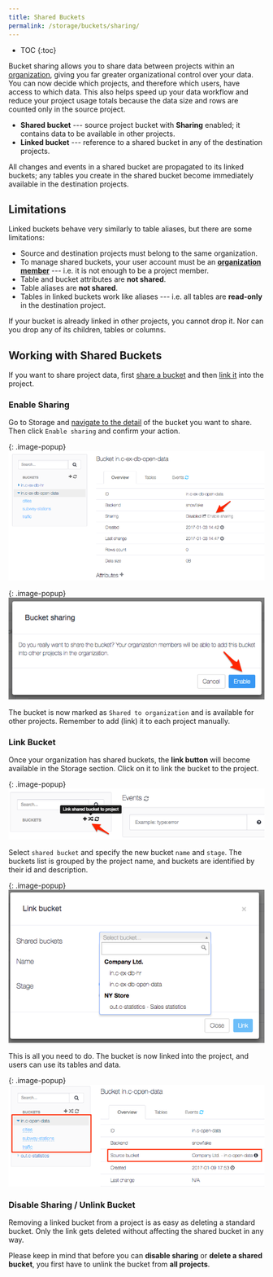 ```yaml
---
title: Shared Buckets
permalink: /storage/buckets/sharing/
---
```


* TOC
{:toc}

Bucket sharing allows you to share data between projects within an [organization](/management/organization/),
giving you far greater organizational control over your data. 
You can now decide which projects, and therefore which users, have access to which data. 
This also helps speed up your data workflow and reduce your project usage totals because the data size 
and rows are counted only in the source project.

- **Shared bucket** --- source project bucket with **Sharing** enabled; it contains data to be available in other projects.
- **Linked bucket** --- reference to a shared bucket in any of the destination projects.

All changes and events in a shared bucket are propagated to its linked buckets; 
any tables you create in the shared bucket become immediately available in the destination projects.

## Limitations

Linked buckets behave very similarly to table aliases, but there are some limitations:

- Source and destination projects must belong to the same organization.
- To manage shared buckets, your user account must be an [**organization member**](/management/organization/) --- i.e. it is not enough to
be a project member.
- Table and bucket attributes are **not shared**.
- Table aliases are **not shared**.
- Tables in linked buckets work like aliases --- i.e. all tables are **read-only** in the destination project.

If your bucket is already linked in other projects, you cannot drop it. 
Nor can you drop any of its children, tables or columns.

## Working with Shared Buckets

If you want to share project data, first [share a bucket](/storage/buckets/sharing/#enable-sharing) 
and then [link it](/storage/buckets/sharing/#link-bucket) into the project.

### Enable Sharing

Go to Storage and [navigate to the detail](/storage/buckets/) of the bucket you want to share.
Then click `Enable sharing` and confirm your action.

{: .image-popup}
![Screenshot -- Enable sharing](/storage/buckets/sharing/sharing-enable-1.png)

{: .image-popup}
![Screenshot -- Confirm action](/storage/buckets/sharing/sharing-enable-2-v2.png)

The bucket is now marked as `Shared to organization` and is available for other projects. 
Remember to add (link) it to each project manually.

### Link Bucket

Once your organization has shared buckets, the **link button** will become available in the Storage section. 
Click on it to link the bucket to the project.

{: .image-popup}
![Screenshot -- Link button](/storage/buckets/sharing/link-bucket-1.png)

Select `shared bucket` and specify the new bucket `name` and `stage`. 
The buckets list is grouped by the project name, and buckets are identified by their id and description.

{: .image-popup}
![Screenshot -- Select shared bucket](/storage/buckets/sharing/link-bucket-2.png)

This is all you need to do. The bucket is now linked into the project, and users can use its tables and data.

{: .image-popup}
![Screenshot -- Linked bucket detail](/storage/buckets/sharing/link-bucket-3-v2.png)

### Disable Sharing / Unlink Bucket

Removing a linked bucket from a project is as easy as deleting a standard bucket. Only
the link gets deleted without affecting the shared bucket in any way.

Please keep in mind that before you can **disable sharing** or **delete a shared bucket**, 
you first have to unlink the bucket from **all projects**.
